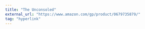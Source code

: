 ```yaml
---
title: "The Unconsoled"
external_url: "https://www.amazon.com/gp/product/0679735879/"
tag: "hyperlink"
---
```

